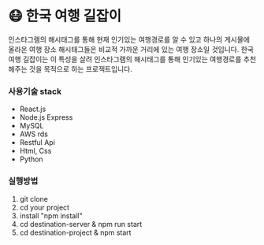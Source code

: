 # :mask: 한국 여행 길잡이

인스타그램의 해시태그를 통해 현재 인기있는 여행경로를 알 수 있고 하나의 게시물에 올라온 여행 장소 해시태그들은 비교적 가까운 거리에 있는 여행 장소일 것입니다.
한국 여행 길잡이는 이 특성을 살려 인스타그램의 해시태그를 통해 인기있는 여행경로를 추천해주는 것을 목적으로 하는 프로젝트입니다.

### 사용기술 stack

- React.js
- Node.js Express
- MySQL
- AWS rds
- Restful Api
- Html, Css
- Python

### 실행방법

1. git clone
2. cd your project
3. install "npm install"
4. cd destination-server & npm run start 
4. cd destination-project & npm start
